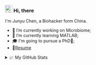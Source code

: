 ### <img src='https://qpluspicture.oss-cn-beijing.aliyuncs.com/6LjjQA/Hi.gif' alt='Hi' width="24"/> Hi, there
I'm Junyu Chen, a Biohacker form China.

- 🔭 I’m currently working on Microbiome;
- 🌱 I’m currently learning MATLAB; 
- 🎓 I'm going to pursue a PhD🦠;
- 📝[Resume](https://junyu25.github.io/CV/)
<details>
<summary>📈 My GitHub Stats</summary>
[![Anurag's github stats](https://github-readme-stats.vercel.app/api?username=Junyu25)](https://github.com/Junyu25)
</details>


<!--
**Junyu25/Junyu25** is a ✨ _special_ ✨ repository because its `README.md` (this file) appears on your GitHub profile.

Here are some ideas to get you started:

- 🔭 I’m currently working on ...
- 🌱 I’m currently learning ...
- 👯 I’m looking to collaborate on ...
- 🤔 I’m looking for help with ...
- 💬 Ask me about ...
- 📫 How to reach me: ...
- 😄 Pronouns: ...
- ⚡ Fun fact: ...
-->
